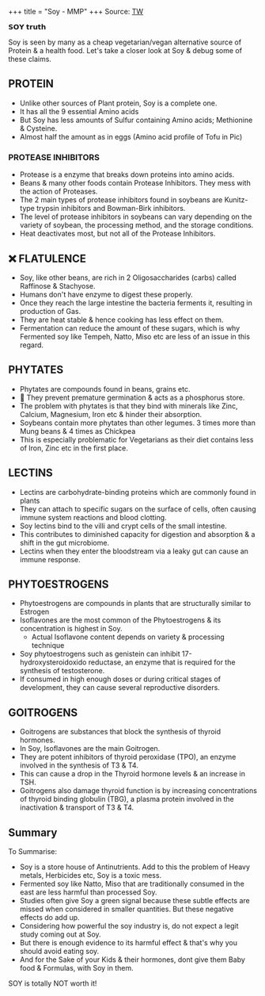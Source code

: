 +++
title = "Soy - MMP"
+++
Source: [TW](https://threadreaderapp.com/thread/1673019793992196096.html)


𝗦𝗢𝗬 𝘁𝗿𝘂𝘁𝗵

Soy is seen by many as a cheap vegetarian/vegan alternative source of Protein & a health food. Let's take a closer look at Soy & debug some of these claims.

## PROTEIN

- Unlike other sources of Plant protein, Soy is a complete one.
- It has all the 9 essential Amino acids
- But Soy has less amounts of Sulfur containing Amino acids; Methionine & Cysteine.
- Almost half the amount as in eggs (Amino acid profile of Tofu in Pic)

### PROTEASE INHIBITORS

- Protease is a enzyme that breaks down proteins into amino acids.
- Beans & many other foods contain Protease Inhibitors. They mess with the action of Proteases.
- The 2 main types of protease inhibitors found in soybeans are Kunitz-type trypsin inhibitors and Bowman-Birk inhibitors.
- The level of protease inhibitors in soybeans can vary depending on the variety of soybean, the processing method, and the storage conditions.
- Heat deactivates most, but not all of the Protease Inhibitors.

## ❌ FLATULENCE

- Soy, like other beans, are rich in 2 Oligosaccharides (carbs) called Raffinose & Stachyose.
- Humans don't have enzyme to digest these properly.
- Once they reach the large intestine the bacteria ferments it, resulting in production of Gas.
- They are heat stable & hence cooking has less effect on them.
- Fermentation can reduce the amount of these sugars, which is why Fermented soy like Tempeh, Natto, Miso etc are less of an issue in this regard.

## PHYTATES

- Phytates are compounds found in beans, grains etc.
- 🔴 They prevent premature germination & acts as a phosphorus store.
- The problem with phytates is that they bind with minerals like Zinc, Calcium, Magnesium, Iron etc & hinder their absorption.
- Soybeans contain more phytates than other legumes. 3 times more than Mung beans & 4 times as Chickpea
- This is especially problematic for Vegetarians as their diet contains less of Iron, Zinc etc in the first place.

## LECTINS

- Lectins are carbohydrate-binding proteins which are commonly found in plants
- They can attach to specific sugars on the surface of cells, often causing immune system reactions and blood clotting.
- Soy lectins bind to the villi and crypt cells of the small intestine.
- This contributes to diminished capacity for digestion and absorption & a shift in the gut microbiome.
- Lectins when they enter the bloodstream via a leaky gut can cause an immune response.

## PHYTOESTROGENS

- Phytoestrogens are compounds in plants that are structurally similar to Estrogen
- Isoflavones are the most common of the Phytoestrogens & its concentration is highest in Soy.
  - Actual Isoflavone content depends on variety & processing technique
- Soy phytoestrogens such as genistein can inhibit 17-hydroxysteroidoxido reductase, an enzyme that is required for the synthesis of testosterone.
- If consumed in high enough doses or during critical stages of development, they can cause several reproductive disorders.

## GOITROGENS

- Goitrogens are substances that block the synthesis of thyroid hormones.
- In Soy, Isoflavones are the main Goitrogen.
- They are potent inhibitors of thyroid peroxidase (TPO), an enzyme involved in the synthesis of T3 & T4.
- This can cause a drop in the Thyroid hormone levels & an increase in TSH.
- Goitrogens also damage thyroid function is by increasing concentrations of thyroid binding globulin (TBG), a plasma protein involved in the inactivation & transport of T3 & T4.

## Summary
To Summarise:

- Soy is a store house of Antinutrients. Add to this the problem of Heavy metals, Herbicides etc, Soy is a toxic mess.
- Fermented soy like Natto, Miso that are traditionally consumed in the east are less harmful than processed Soy.
- Studies often give Soy a green signal because these subtle effects are missed when considered in smaller quantities. But these negative effects do add up.
- Considering how powerful the soy industry is, do not expect a legit study coming out at Soy.
- But there is enough evidence to its harmful effect & that's why you should avoid eating soy.
- And for the Sake of your Kids & their hormones, dont give them Baby food & Formulas, with Soy in them.

SOY is totally NOT worth it!

